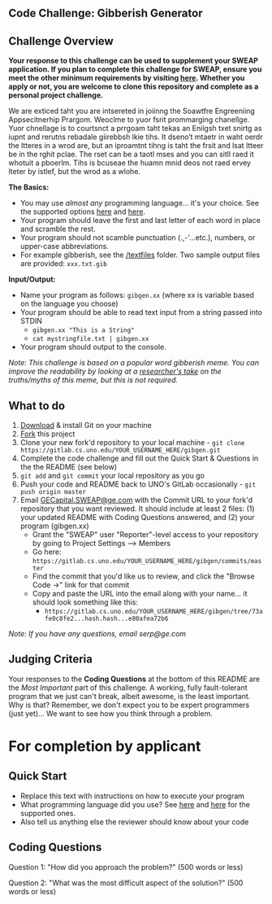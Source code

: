 **Code Challenge: Gibberish Generator**
---------------------------------------

Challenge Overview
------------------

**Your response to this challenge can be used to supplement your SWEAP application.  If you plan to complete this challenge for SWEAP, ensure you meet the other minimum requirements by visiting [here](http://gecapital.com/sweap "SWEAP Home Page").  Whether you apply or not, you are welcome to clone this repository and complete as a personal project challenge.**


We are exticed taht you are intsereted in joiinng the Soawtfre Engreeniing Appsecitnerhip Prargom.  Weoclme to yuor fsrit prommarging chanellge.  Yuor chnellage is to courtsnct a prrgoam taht tekas an Enilgsh txet snirtg as iupnt and rerutns rebadale giirebbsh lkie tihs.  It dseno’t mtaetr in waht oerdr the ltteres in a wrod are, but an iproamtnt tihng is taht the frsit and lsat ltteer be in the rghit pclae. The rset can be a taotl mses and you can sitll raed it whotuit a pboerlm.  Tihs is bcuseae the huamn mnid deos not raed ervey lteter by istlef, but the wrod as a wlohe.

**The Basics:**
  
  - You may use *almost any* programming language... it's your choice.  See the supported options [here](https://compilr.com/features#language-support) and [here](http://ideone.com/).
  - Your program should leave the first and last letter of each word in place and scramble the rest.
  - Your program should not scamble punctuation (.,-'...etc.), numbers, or upper-case abbreviations.
  - For example gibberish, see the [/textfiles](https://gitlab.cs.uno.edu/sweap/gibgen/tree/master/textfiles) folder.  Two sample output files are provided: `xxx.txt.gib`

**Input/Output:**
 
  - Name your program as follows: `gibgen.xx` (where xx is variable based on the language you choose)
  - Your program should be able to read text input from a string passed into STDIN
      - `gibgen.xx "This is a String"`
      - `cat mystringfile.txt | gibgen.xx`
  - Your program should output to the console.

_Note: This challenge is based on a popular word gibberish meme. You can improve the readability by looking at a [researcher's take](http://www.mrc-cbu.cam.ac.uk/people/matt.davis/cmabridge/) on the truths/myths of this meme, but this is not required._

What to do
----------
1. [Download](http://git-scm.com/downloads) & install Git on your machine
2. [Fork](https://help.github.com/articles/fork-a-repo) this project
2. Clone your new fork'd repository to your local machine - `git clone https://gitlab.cs.uno.edu/YOUR_USERNAME_HERE/gibgen.git`
3. Complete the code challenge and fill out the Quick Start & Questions in the the README (see below)
4. `git add` and `git commit` your local repository as you go
4. Push your code and README back to UNO's GitLab occasionally - `git push origin master`
5. Email GECapital.SWEAP@ge.com with the Commit URL to your fork'd repository that you want reviewed. It should include at least 2 files: (1) your updated README with Coding Questions answered, and (2) your program (gibgen.xx)
   - Grant the "SWEAP" user "Reporter"-level access to your repository by going to Project Settings --> Members
   - Go here: `https://gitlab.cs.uno.edu/YOUR_USERNAME_HERE/gibgen/commits/master`
   - Find the commit that you'd like us to review, and click the "Browse Code ->" link for that commit
   - Copy and paste the URL into the email along with your name... it should look something like this:
       - `https://gitlab.cs.uno.edu/YOUR_USERNAME_HERE/gibgen/tree/73afe0c8fe2...hash.hash...e80afea72b6`

_Note: If you have any questions, email serp@ge.com_

Judging Criteria
----------------

Your responses to the **Coding Questions** at the bottom of this README are the *Most Important* part of this challenge. A working, fully fault-tolerant program that we just can't break, albeit awesome, is the least important.  Why is that?  Remember, we don't expect you to be expert programmers (just yet)... We want to see how you think through a problem.  


For completion by applicant
===========================

Quick Start
-----------

* Replace this text with instructions on how to execute your program
* What programming language did you use? See [here](https://compilr.com/features#language-support) and [here](http://ideone.com/) for the supported ones.
* Also tell us anything else the reviewer should know about your code


Coding Questions
----------------

Question 1: "How did you approach the problem?" (500 words or less)



Question 2: "What was the most difficult aspect of the solution?" (500 words or less)